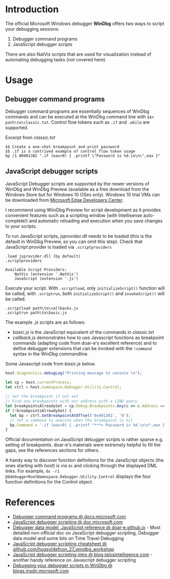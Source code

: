 # Introduction

The official Microsoft Windows debugger **WinDbg** offers two ways to script your debugging sessions.

1. Debugger command programs
2. JavaScript debugger scripts

There are also NatVis scripts that are used for visualization instead of automating debugging tasks (not covered here).


# Usage

## Debugger command programs
Debugger command programs are essentially sequences of WinDbg commands and can be executed at the WinDbg command line with `$$< path\to\classic.txt`. Control flow tokens such as `.if` and `.while` are supported.

Excerpt from  *classic.txt*
```
$$ Create a one-shot breakpoint and print password
$$ .if is a contrived example of control flow token usage
bp /1 00401382 ".if (eax>0) { .printf \"Password is %d.\n\n\",eax }"
``` 

## JavaScript debugger scripts
JavaScript Debugger scripts are supported by the newer versions of WinDbg and WinDbg Preview (available as a free download from the Windows Store but for Windows 10 OSes only). Windows 10 trial VMs can be downloaded from [Microsoft Edge Developers Center](https://developer.microsoft.com/en-us/microsoft-edge/tools/vms/).

I recommend using WiinDbg Preview for script development as it provides convenient features such as a scripting window (with Intellisense auto-complete!) and automatic reloading and execution when you save changes to your scripts.

To run JavaScript scripts, *jsprovider.dll* needs to be loaded (this is the default in WinDbg Preview, so you can omit this step). Check that JavaScript provider is loaded via `.scriptproviders`

```
.load jsprovider.dll (by default)
.scriptproviders

Available Script Providers:
    NatVis (extension '.NatVis')
    JavaScript (extension '.js')

```

Execute your script. With `.scriptload`, only `initializeScript()` function will be called, with `.scriptrun`, both `initializeScript()` and `invokeScript()` will be called.

```
.scriptload path\to\callbacks.js
.scriptrun path\to\basic.js
```

The example *.js* scripts are as follows:
- *basic.js* is the JavaScript equivalent of the commands in *classic.txt*
- *callback.js* demonstrates how to use Javascript functions as breakpoint commands (adapting code from doar-e's excellent reference) and to define debugger extensions that can be invoked with the `!command` syntax in the WinDbg commandline.

Some Javascript code from *basic.js* below.

```javascript
host.diagnostics.debugLog("Printing message to console \n");

let cp = host.currentProcess;
let ctrl = host.namespace.Debugger.Utility.Control;
	
// Set the breakpoint if not set
// Find any breakpoints with our address with a LINQ query
let breakpointsAlreadySet = cp.Debug.Breakpoints.Any(c => c.Address == '0x401382');
if (!breakpointsAlreadySet) {
  let bp = ctrl.SetBreakpointAtOffset('0x401382', '0');
  // Set a command to execute when the breakpoint is hit
  bp.Command = '.if (eax>0) { .printf "***> Password is %d.\n\n",eax }';
}
```

Official documentation on JavaScript debugger scripts is rather sparse e.g. setting of breakpoints. doar-e's materials were extremely helpful to fill the gaps, see the references sections for others.

A handy way to discover function definitions for the JavaScript objects (the ones starting with *host*) is via `dx` and clicking through the displayed DML links. For example, `dx -r1 @$debuggerRootNamespace.Debugger.Utility.Control` displays the four function definitions for the Control object.

# References
- [Debugger command programs @ docs.microsoft,com](https://docs.microsoft.com/en-us/windows-hardware/drivers/debugger/elements-of-a-debugger-command-program)
- [JavaScript debugger scripting @ doc.microsoft.com](https://docs.microsoft.com/en-us/windows-hardware/drivers/debugger/javascript-debugger-scripting)
- [Debugger data model, JavaScript reference @ doar-e.github.io](https://doar-e.github.io/blog/2017/12/01/debugger-data-model/) - Most detailed non-official doc on JavaScript debugger scripting, Debugger data model and some bits on Time Travel Debugging
- [JavaScript debugger scripting cheatsheet @ github.com/hugsy/defcon_27_windbg_workshop](https://github.com/hugsy/defcon_27_windbg_workshop/blob/master/windbg_cheatsheet.md#windbg-javascript-reference)
- [JavaScript debugger scripting intro @ blog.talosintelligence.com](https://blog.talosintelligence.com/2019/02/windbg-malware-analysis-with-javascript.html) - another handy reference on Javascript debugger scripting
- [Debugging your debugger scripts in WinDbg @ blogs.msdn.microsoft.com](https://blogs.msdn.microsoft.com/windbg/2017/06/30/script-debugging-walkthrough/)
